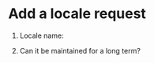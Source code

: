 # Add a locale request

1. Locale name:

   <!-- Using ISO 639-1 standard, e.g: zh -->

2. Can it be maintained for a long term?

   <!-- Yes / No, e.g: Yes -->

